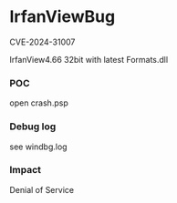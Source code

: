# IrfanViewBug

CVE-2024-31007  

IrfanView4.66 32bit with latest Formats.dll

### POC
open crash.psp

### Debug log
see windbg.log

### Impact
Denial of Service
